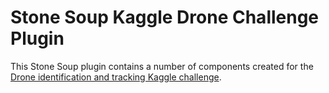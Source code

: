Stone Soup Kaggle Drone Challenge Plugin
========================================

This Stone Soup plugin contains a number of components created for the
[Drone identification and tracking Kaggle challenge](https://www.kaggle.com/c/icmcis-drone-tracking).

